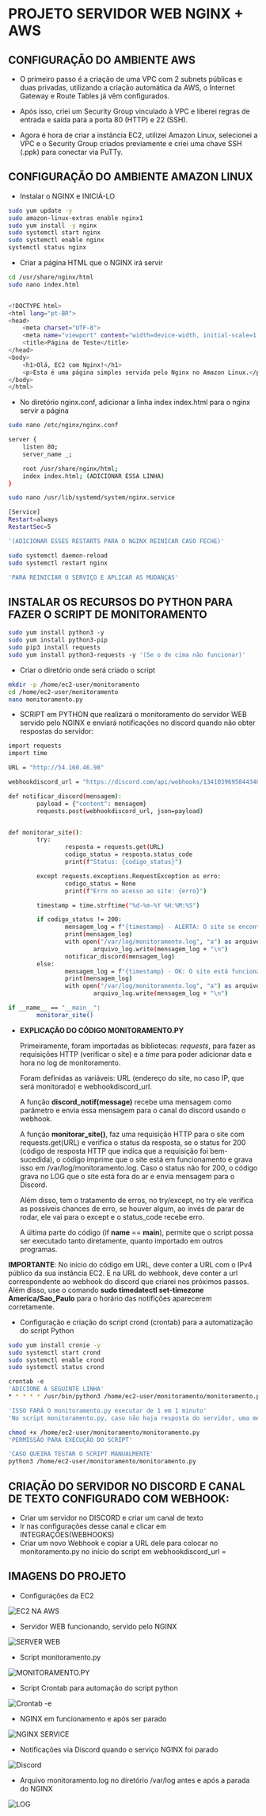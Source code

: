# PROJETO SERVIDOR WEB NGINX + AWS

## CONFIGURAÇÃO DO AMBIENTE AWS
- O primeiro passo é a criação de uma VPC com 2 subnets públicas e duas privadas, utilizando a criação automática da AWS, o Internet Gateway e Route Tables já vêm configurados.

- Após isso, criei um Security Group vinculado à VPC e liberei regras de entrada e saída para a porta 80 (HTTP) e 22 (SSH).

- Agora é hora de criar a instância EC2, utilizei Amazon Linux, selecionei a VPC e o Security Group criados previamente e criei uma chave SSH (.ppk) para conectar via PuTTy.



## CONFIGURAÇÃO DO AMBIENTE AMAZON LINUX
- Instalar o NGINX e INICIÁ-LO
```bash 
sudo yum update -y
sudo amazon-linux-extras enable nginx1
sudo yum install -y nginx
sudo systemctl start nginx
sudo systemctl enable nginx
systemctl status nginx
```

- Criar a página HTML que o NGINX irá servir
```bash
cd /usr/share/nginx/html
sudo nano index.html


<!DOCTYPE html>
<html lang="pt-BR">
<head>
    <meta charset="UTF-8">
    <meta name="viewport" content="width=device-width, initial-scale=1.0">
    <title>Página de Teste</title>
</head>
<body>
    <h1>Olá, EC2 com Nginx!</h1>
    <p>Esta é uma página simples servida pelo Nginx no Amazon Linux.</p>
</body>
</html>
```

- No diretório nginx.conf, adicionar a linha index index.html para o nginx servir a página
```bash
sudo nano /etc/nginx/nginx.conf

server {
    listen 80;
    server_name _;

    root /usr/share/nginx/html;
    index index.html; (ADICIONAR ESSA LINHA)
}

sudo nano /usr/lib/systemd/system/nginx.service

[Service]
Restart=always
RestartSec=5

'(ADICIONAR ESSES RESTARTS PARA O NGINX REINICAR CASO FECHE)'

sudo systemctl daemon-reload
sudo systemctl restart nginx

'PARA REINICIAR O SERVIÇO E APLICAR AS MUDANÇAS'
```

## INSTALAR OS RECURSOS DO PYTHON PARA FAZER O SCRIPT DE MONITORAMENTO

```bash
sudo yum install python3 -y
sudo yum install python3-pip
sudo pip3 install requests
sudo yum install python3-requests -y '(Se o de cima não funcionar)'
```
- Criar o diretório onde será criado o script
```bash
mkdir -p /home/ec2-user/monitoramento
cd /home/ec2-user/monitoramento
nano monitoramento.py
```
- SCRIPT em PYTHON que realizará o monitoramento do servidor WEB servido pelo NGINX e enviará notificações no discord quando não obter respostas do servidor:
```bash
import requests
import time

URL = "http://54.160.46.98"

webhookdiscord_url = "https://discord.com/api/webhooks/1341039695844348004/4iM1jjMIdqcY7dNJ00F5xbolmt4sgvRmXcoEdDsPoB3OwKNHbah1VBO85l0LBhppwqM1"

def notificar_discord(mensagem):
        payload = {"content": mensagem}
        requests.post(webhookdiscord_url, json=payload)


def monitorar_site():
        try:
                resposta = requests.get(URL)
                codigo_status = resposta.status_code
                print(f"Status: {codigo_status}")

        except requests.exceptions.RequestException as erro:
                codigo_status = None
                print(f"Erro no acesso ao site: {erro}")

        timestamp = time.strftime("%d-%m-%Y %H:%M:%S")

        if codigo_status != 200:
                mensagem_log = f"{timestamp} - ALERTA: O site se encontra fora do ar!!"
                print(mensagem_log)
                with open("/var/log/monitoramento.log", "a") as arquivo_log:
                        arquivo_log.write(mensagem_log + "\n")
                notificar_discord(mensagem_log)
        else:
                mensagem_log = f"{timestamp} - OK: O site está funcionando de forma correta"
                print(mensagem_log)
                with open("/var/log/monitoramento.log", "a") as arquivo_log:
                        arquivo_log.write(mensagem_log + "\n")

if __name__ == "__main__":
        monitorar_site()
```
- **EXPLICAÇÃO DO CÓDIGO MONITORAMENTO.PY**
   
   Primeiramente, foram importadas as bibliotecas: *requests*, para fazer as requisições HTTP (verificar o site) e a *time* para poder adicionar data e hora no log de monitoramento.

   Foram definidas as variáveis: URL (endereço do site, no caso IP, que será monitorado) e webhookdiscord_url.

   A função **discord_notif(message)** recebe uma mensagem como parâmetro e envia essa mensagem para o canal do discord usando o webhook.

   A função **monitorar_site()**, faz uma requisição HTTP para o site com requests.get(URL) e verifica o status da resposta, se o status for 200 (código de resposta HTTP que indica que a requisição foi bem-sucedida), o código imprime que o site está em funcionamento e grava isso em /var/log/monitoramento.log.
   Caso o status não for 200, o código grava no LOG que o site está fora do ar e envia mensagem para o Discord.

   Além disso, tem o tratamento de erros, no try/except, no try ele verifica as possíveis chances de erro, se houver algum, ao invés de parar de rodar, ele vai para o except e o status_code recebe erro.

   A última parte do código (if __name__ == __main__), permite que o script possa ser executado tanto diretamente, quanto importado em outros programas.




**IMPORTANTE**: No início do código em URL, deve conter a URL com o IPv4 público da sua instância EC2.
E na URL do webhook, deve conter a url correspondente ao webhook do discord que criarei nos próximos passos.
Além disso, use o comando **sudo timedatectl set-timezone America/Sao_Paulo** para o horário das notifições aparecerem corretamente.

- Configuração e criação do script crond (crontab) para a automatização do script Python

```bash
sudo yum install cronie -y
sudo systemctl start crond
sudo systemctl enable crond
sudo systemctl status crond

crontab -e
'ADICIONE A SEGUINTE LINHA'
* * * * * /usr/bin/python3 /home/ec2-user/monitoramento/monitoramento.py

'ISSO FARÁ O monitoramento.py executar de 1 em 1 minuto'
'No script monitoramento.py, caso não haja resposta do servidor, uma mensagem será enviada via Discord a cada 1 minuto.'

chmod +x /home/ec2-user/monitoramento/monitoramento.py 
'PERMISSÃO PARA EXECUÇÃO DO SCRIPT'

'CASO QUEIRA TESTAR O SCRIPT MANUALMENTE'
python3 /home/ec2-user/monitoramento/monitoramento.py
```

## CRIAÇÃO DO SERVIDOR NO DISCORD E CANAL DE TEXTO CONFIGURADO COM WEBHOOK:

- Criar um servidor no DISCORD e criar um canal de texto
- Ir nas configurações desse canal e clicar em INTEGRAÇÕES(WEBHOOKS)
- Criar um novo Webhook e copiar a URL dele para colocar no monitoramento.py no início do script em
webhookdiscord_url =



## IMAGENS DO PROJETO

- Configurações da EC2

![EC2 NA AWS](https://imgur.com/a/mhQBciP)

- Servidor WEB funcionando, servido pelo NGINX

![SERVER WEB](https://imgur.com/a/Y8ejBxD)

- Script monitoramento.py

![MONITORAMENTO.PY](https://imgur.com/a/ceOBx5M)

- Script Crontab para automação do script python

![Crontab -e](https://imgur.com/a/46vG4OU)

- NGINX em funcionamento e após ser parado

![NGINX SERVICE](https://imgur.com/a/O1xSOlO)

- Notificações via Discord quando o serviço NGINX foi parado

![Discord](https://imgur.com/a/lbSWXJ9)

- Arquivo monitoramento.log no diretório /var/log antes e após a parada do NGINX

![LOG](https://imgur.com/a/yexNAad)


